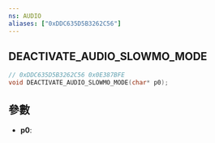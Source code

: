 ```yaml
---
ns: AUDIO
aliases: ["0xDDC635D5B3262C56"]
---
```

## DEACTIVATE_AUDIO_SLOWMO_MODE

```c
// 0xDDC635D5B3262C56 0x0E387BFE
void DEACTIVATE_AUDIO_SLOWMO_MODE(char* p0);
```

## 參數
* **p0**: 

